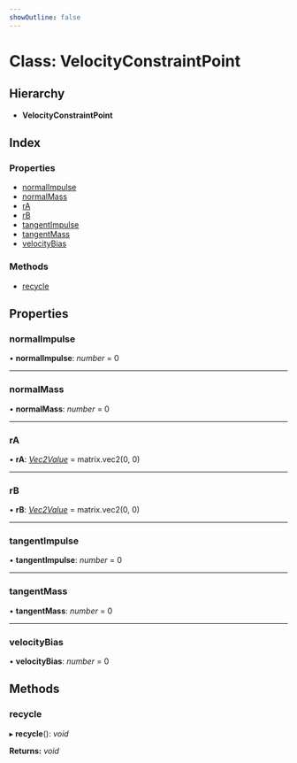 ```yaml
---
showOutline: false
---
```


# Class: VelocityConstraintPoint

## Hierarchy

* **VelocityConstraintPoint**

## Index

### Properties

* [normalImpulse](/api/classes/velocityconstraintpoint#normalimpulse)
* [normalMass](/api/classes/velocityconstraintpoint#normalmass)
* [rA](/api/classes/velocityconstraintpoint#ra)
* [rB](/api/classes/velocityconstraintpoint#rb)
* [tangentImpulse](/api/classes/velocityconstraintpoint#tangentimpulse)
* [tangentMass](/api/classes/velocityconstraintpoint#tangentmass)
* [velocityBias](/api/classes/velocityconstraintpoint#velocitybias)

### Methods

* [recycle](/api/classes/velocityconstraintpoint#recycle)

## Properties

###  normalImpulse

• **normalImpulse**: *number* = 0

___

###  normalMass

• **normalMass**: *number* = 0

___

###  rA

• **rA**: *[Vec2Value](/api/interfaces/vec2value)* = matrix.vec2(0, 0)

___

###  rB

• **rB**: *[Vec2Value](/api/interfaces/vec2value)* = matrix.vec2(0, 0)

___

###  tangentImpulse

• **tangentImpulse**: *number* = 0

___

###  tangentMass

• **tangentMass**: *number* = 0

___

###  velocityBias

• **velocityBias**: *number* = 0

## Methods

###  recycle

▸ **recycle**(): *void*

**Returns:** *void*
